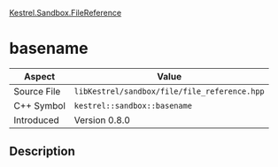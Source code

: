 [Kestrel.Sandbox.FileReference](index)
# basename
| Aspect | Value |
| --- | --- |
| Source File | `libKestrel/sandbox/file/file_reference.hpp` |
| C++ Symbol | `kestrel::sandbox::basename` |
| Introduced | Version 0.8.0 |
## Description

